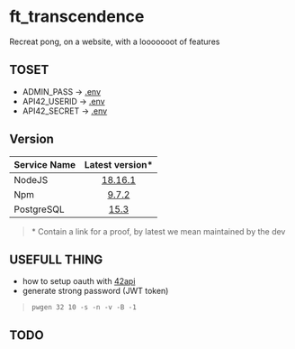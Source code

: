 # ft_transcendence
Recreat pong, on a website, with a looooooot of features

## TOSET

- ADMIN_PASS -> [.env](./.env)
- API42_USERID -> [.env](./src/nestjs/pix/.env)
- API42_SECRET -> [.env](./src/nestjs/pix/.env)

## Version

|Service Name|Latest version*                                                  |
|:-----------|:---------------------------------------------------------------:|
|NodeJS      |[18.16.1](https://nodejs.dev/fr/about/releases/)                 |
|Npm         |[9.7.2](https://www.npmjs.com/package/npm)                       |
|PostgreSQL  |[15.3](https://www.postgresql.org/support/versioning/)           |

> \* Contain a link for a proof,
> by latest we mean maintained by the dev

## USEFULL THING

- how to setup oauth with [42api](https://api.intra.42.fr/apidoc/guides/web_application_flow)
- generate strong password (JWT token)
> `pwgen 32 10 -s -n -v -B -1`

## TODO
